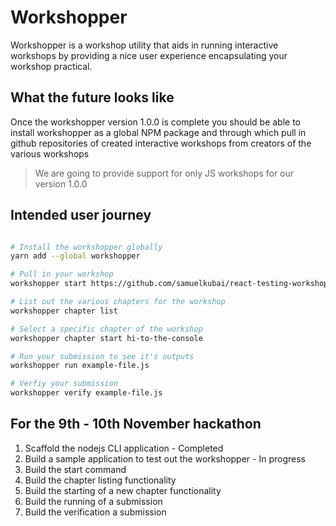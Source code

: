 # Workshopper

Workshopper is a workshop utility that aids in running interactive workshops by providing
a nice user experience encapsulating your workshop practical.

## What the future looks like
Once the workshopper version 1.0.0 is complete you should be able to install workshopper
as a global NPM package and through which pull in github repositories of created
interactive workshops from creators of the various workshops

> We are going to provide support for only JS workshops for our version 1.0.0

## Intended user journey

```bash

# Install the workshopper globally
yarn add --global workshopper

# Pull in your workshop
workshopper start https://github.com/samuelkubai/react-testing-workshop

# List out the various chapters for the workshop
workshopper chapter list

# Select a specific chapter of the workshop
workshopper chapter start hi-to-the-console

# Run your submission to see it's outputs
workshopper run example-file.js

# Verfiy your submission
workshopper verify example-file.js 

```

## For the 9th - 10th November hackathon

1. Scaffold the nodejs CLI application - Completed
2. Build a sample application to test out the workshopper - In progress
3. Build the start command
4. Build the chapter listing functionality
5. Build the starting of a new chapter functionality
6. Build the running of a submission
7. Build the verification a submission
